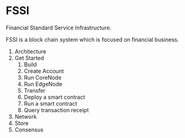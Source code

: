 # FSSI
Financial Standard Service Infrastructure.

FSSI is a block chain system which is focused on financial business.

1. Architecture
2. Get Started
   1. Build
   2. Create Account
   3. Run CoreNode
   4. Run EdgeNode
   5. Transfer
   6. Deploy a smart contract
   7. Run a smart contract
   8. Query transaction receipt
3. Network
4. Store
5. Consensus